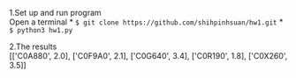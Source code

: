1.Set up and run program
    <br>Open a terminal
    * `$ git clone https://github.com/shihpinhsuan/hw1.git`
    * `$ python3 hw1.py`

2.The results <br>
    [['C0A880', 2.0], ['C0F9A0', 2.1], ['C0G640', 3.4], ['C0R190', 1.8], ['C0X260', 3.5]]
